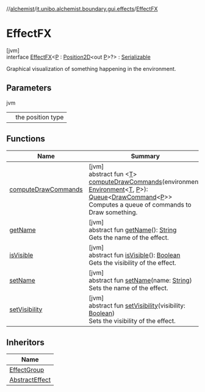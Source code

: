 //[alchemist](../../../index.md)/[it.unibo.alchemist.boundary.gui.effects](../index.md)/[EffectFX](index.md)

# EffectFX

[jvm]\
interface [EffectFX](index.md)<[P](index.md) : [Position2D](../../it.unibo.alchemist.model.interfaces/-position2-d/index.md)<out [P](../../it.unibo.alchemist.boundary.monitor.generic/-numeric-label-monitor/index.md)>?> : [Serializable](https://docs.oracle.com/javase/8/docs/api/java/io/Serializable.html)

Graphical visualization of something happening in the environment.

## Parameters

jvm

| | |
|---|---|
| <P> | the position type |

## Functions

| Name | Summary |
|---|---|
| [computeDrawCommands](compute-draw-commands.md) | [jvm]<br>abstract fun <[T](compute-draw-commands.md)> [computeDrawCommands](compute-draw-commands.md)(environment: [Environment](../../it.unibo.alchemist.model.interfaces/-environment/index.md)<[T](../../it.unibo.alchemist.boundary.monitor.generic/-numeric-label-monitor/index.md), [P](../../it.unibo.alchemist.boundary.monitor.generic/-numeric-label-monitor/index.md)>): [Queue](https://docs.oracle.com/javase/8/docs/api/java/util/Queue.html)<[DrawCommand](../../it.unibo.alchemist.boundary.interfaces/-draw-command/index.md)<[P](../../it.unibo.alchemist.boundary.monitor.generic/-numeric-label-monitor/index.md)>><br>Computes a queue of commands to Draw something. |
| [getName](get-name.md) | [jvm]<br>abstract fun [getName](get-name.md)(): [String](https://docs.oracle.com/javase/8/docs/api/java/lang/String.html)<br>Gets the name of the effect. |
| [isVisible](is-visible.md) | [jvm]<br>abstract fun [isVisible](is-visible.md)(): [Boolean](https://kotlinlang.org/api/latest/jvm/stdlib/kotlin/-boolean/index.html)<br>Gets the visibility of the effect. |
| [setName](set-name.md) | [jvm]<br>abstract fun [setName](set-name.md)(name: [String](https://docs.oracle.com/javase/8/docs/api/java/lang/String.html))<br>Sets the name of the effect. |
| [setVisibility](set-visibility.md) | [jvm]<br>abstract fun [setVisibility](set-visibility.md)(visibility: [Boolean](https://kotlinlang.org/api/latest/jvm/stdlib/kotlin/-boolean/index.html))<br>Sets the visibility of the effect. |

## Inheritors

| Name |
|---|
| [EffectGroup](../-effect-group/index.md) |
| [AbstractEffect](../-abstract-effect/index.md) |
